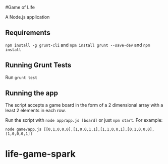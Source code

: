 #Game of Life

A Node.js application

## Requirements

`npm install -g grunt-cli` and `npm install grunt --save-dev` and `npm install`

## Running Grunt Tests

Run `grunt test`

## Running the app

The script accepts a game board in the form of a 2 dimensional array with a least 2 elements in each row.

Run the script with `node app/app.js [board]` or just `npm start`. For example:
```
node game/app.js [[0,1,0,0,0],[1,0,0,1,1],[1,1,0,0,1],[0,1,0,0,0],[1,0,0,0,1]]
```
# life-game-spark
